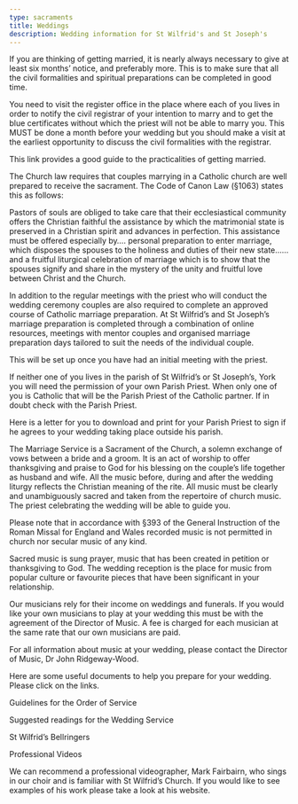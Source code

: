```yaml
---
type: sacraments
title: Weddings
description: Wedding information for St Wilfrid's and St Joseph's
---
```

If you are thinking of getting married, it is nearly always necessary to give at least six months’ notice, and preferably more. This is to make sure that all the civil formalities and spiritual preparations can be completed in good time.

You need to visit the register office in the place where each of you lives in order to notify the civil registrar of your intention to marry and to get the blue certificates without which the priest will not be able to marry you. This MUST be done a month before your wedding but you should make a visit at the earliest opportunity to discuss the civil formalities with the registrar.

This link provides a good guide to the practicalities of getting married.

The Church law requires that couples marrying in a Catholic church are well prepared to receive the sacrament. The Code of Canon Law (§1063) states this as follows:

Pastors of souls are obliged to take care that their ecclesiastical community offers the Christian faithful the assistance by which the matrimonial state is preserved in a Christian spirit and advances in perfection. This assistance must be offered especially by…. personal preparation to enter marriage, which disposes the spouses to the holiness and duties of their new state…… and a fruitful liturgical celebration of marriage which is to show that the spouses signify and share in the mystery of the unity and fruitful love between Christ and the Church.

In addition to the regular meetings with the priest who will conduct the wedding ceremony couples are also required to complete an approved course of Catholic marriage preparation. At St Wilfrid’s and St Joseph’s marriage preparation is completed through a combination of online resources, meetings with mentor couples and organised marriage preparation days tailored to suit the needs of the individual couple.

This will be set up once you have had an initial meeting with the priest.

If neither one of you lives in the parish of St Wilfrid’s or St Joseph’s, York you will need the permission of your own Parish Priest. When only one of you is Catholic that will be the Parish Priest of the Catholic partner. If in doubt check with the Parish Priest.

Here is a letter for you to download and print for your Parish Priest to sign if he agrees to your wedding taking place outside his parish.

The Marriage Service is a Sacrament of the Church, a solemn exchange of vows between a bride and a groom. It is an act of worship to offer thanksgiving and praise to God for his blessing on the couple’s life together as husband and wife. All the music before, during and after the wedding liturgy reflects the Christian meaning of the rite. All music must be clearly and unambiguously sacred and taken from the repertoire of church music. The priest celebrating the wedding will be able to guide you.

Please note that in accordance with §393 of the General Instruction of the Roman Missal for England and Wales recorded music is not permitted in church nor secular music of any kind.

Sacred music is sung prayer, music that has been created in petition or thanksgiving to God. The wedding reception is the place for music from popular culture or favourite pieces that have been significant in your relationship.

Our musicians rely for their income on weddings and funerals. If you would like your own musicians to play at your wedding this must be with the agreement of the Director of Music. A fee is charged for each musician at the same rate that our own musicians are paid.

For all information about music at your wedding, please contact the Director of Music, Dr John Ridgeway-Wood.

Here are some useful documents to help you prepare for your wedding. Please click on the links.

Guidelines for the Order of Service

Suggested readings for the Wedding Service

St Wilfrid’s Bellringers

Professional Videos

We can recommend a professional videographer, Mark Fairbairn, who sings in our choir and is familiar with St Wilfrid’s Church. If you would like to see examples of his work please take a look at his website.
